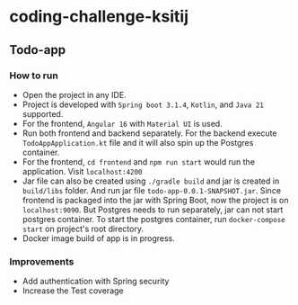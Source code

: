 # coding-challenge-ksitij

## Todo-app

### How to run

- Open the project in any IDE.
- Project is developed with `Spring boot 3.1.4`, `Kotlin`, and `Java 21` supported.
- For the frontend, `Angular 16` with `Material UI` is used.
- Run both frontend and backend separately. For the backend execute `TodoAppApplication.kt` file and it will also spin up the Postgres container.
- For the frontend, `cd frontend` and `npm run start` would run the application. Visit `localhost:4200`
- Jar file can also be created using `./gradle build` and jar is created in `build/libs` folder. And run jar file `todo-app-0.0.1-SNAPSHOT.jar`.
  Since frontend is packaged into the jar with Spring Boot, now the project is on `localhost:9090`.
  But Postgres needs to run separately, jar can not start postgres container.
  To start the postgres container, run `docker-compose start` on project's root directory.
- Docker image build of app is in progress.

### Improvements

- Add authentication with Spring security
- Increase the Test coverage
